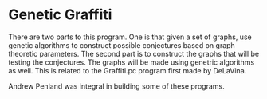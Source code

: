 # Genetic Graffiti

There are two parts to this program. One is that given a set of graphs, use genetic algorithms to construct possible conjectures
based on graph theoretic parameters. The second part is to construct the graphs that will be testing the conjectures. The
graphs will be made using genetric algorithms as well. This is related to the Graffiti.pc program first made by DeLaVina.

Andrew Penland was integral in building some of these programs.
